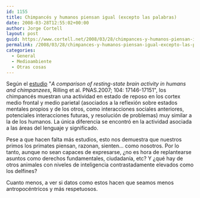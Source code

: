 ```yaml
---
id: 1155
title: Chimpancés y humanos piensan igual (excepto las palabras)
date: 2008-03-28T12:55:02+00:00
author: Jorge Cortell
layout: post
guid: https://www.cortell.net/2008/03/28/chimpances-y-humanos-piensan-igual-excepto-las-palabras/
permalink: /2008/03/28/chimpances-y-humanos-piensan-igual-excepto-las-palabras/
categories:
  - General
  - Medioambiente
  - Otras cosas
---
```

Según el <a href="https://www.pnas.org/cgi/content/full/104/43/17146" title="PNAS" target="_blank">estudio</a> "_A comparison of resting-state brain activity in humans and chimpanzees_, Rilling et al. PNAS.2007; 104: 17146-17151", los chimpancés muestran una actividad en estado de reposo en los cortex medio frontal y medio parietal (asociados a la reflexión sobre estados mentales propios y de los otros, como interacciones sociales anteriores, potenciales interacciones futuras, y resolución de problemas) muy similar a la de los humanos. La única diferencia se encontró en la actividad asociada a las áreas del lenguaje y significado.

Pese a que hacen falta más estudios, esto nos demuestra que nuestros primos los primates piensan, razonan, sienten... como nosotros. Por lo tanto, aunque no sean capaces de expresarse, ¿no es hora de replantearse asuntos como derechos fundamentales, ciudadanía, etc? Y ¿qué hay de otros animales con niveles de inteligencia contrastadamente elevados como los delfines?

Cuanto menos, a ver si datos como estos hacen que seamos menos antropocéntricos y más respetuosos.